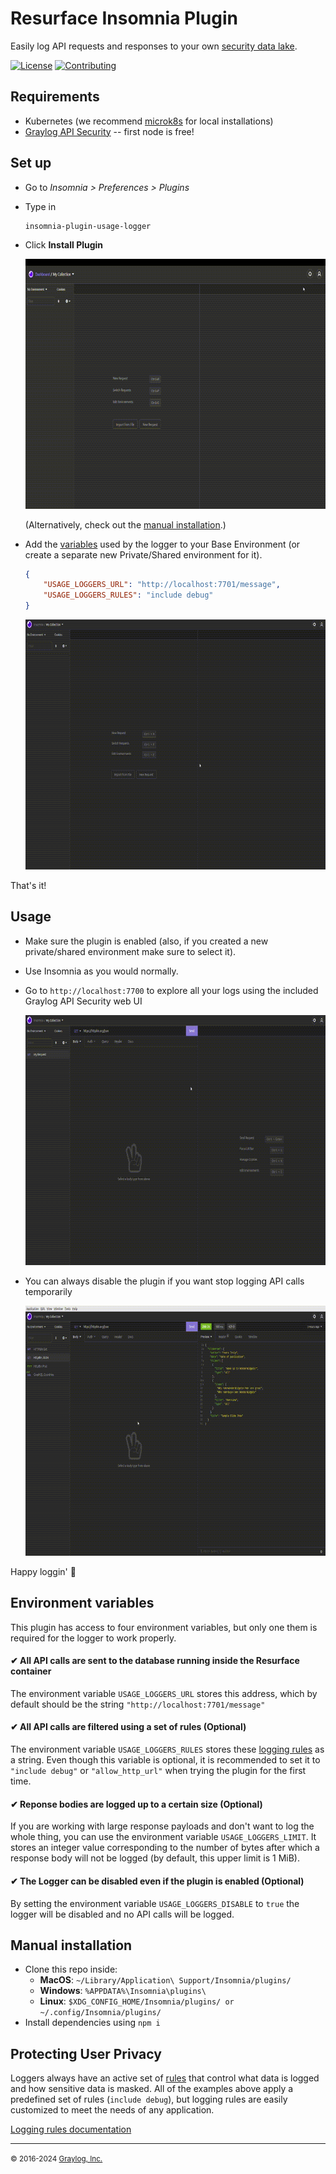 # Resurface Insomnia Plugin
Easily log API requests and responses to your own <a href="https://resurface.io">security data lake</a>.

[![License](https://img.shields.io/github/license/resurfaceio/insomnia-plugin)](https://github.com/resurfaceio/insomnia-plugin/blob/master/LICENSE)
[![Contributing](https://img.shields.io/badge/contributions-welcome-green.svg)](https://github.com/resurfaceio/insomnia-plugin/blob/master/CONTRIBUTING.md)

## Requirements

- Kubernetes (we recommend [microk8s](https://ubuntu.com/tutorials/install-a-local-kubernetes-with-microk8s) for local installations)
- [Graylog API Security](https://resurface.io/installation) -- first node is free!

## Set up

- Go to *Insomnia > Preferences > Plugins*
- Type in 
  ```
  insomnia-plugin-usage-logger
  ```
- Click **Install Plugin**

  <img src="https://github.com/resurfaceio/insomnia-plugin/raw/master/assets/readme/install_plugin.gif" width="768" height="400" />


  (Alternatively, check out the [manual installation](#manual-installation).)

- Add the [variables](#environment-variables) used by the logger to your Base Environment (or create a separate new Private/Shared environment for it).

  ```json
  {
      "USAGE_LOGGERS_URL": "http://localhost:7701/message",
      "USAGE_LOGGERS_RULES": "include debug"
  }
  ```

  <img src="https://github.com/resurfaceio/insomnia-plugin/raw/master/assets/readme/insomnia_env.gif" width="768" height="400" />


That's it!

## Usage

- Make sure the plugin is enabled (also, if you created a new private/shared environment make sure to select it).
- Use Insomnia as you would normally.
- Go to `http://localhost:7700` to explore all your logs using the included Graylog API Security web UI

  <img src="https://github.com/resurfaceio/insomnia-plugin/raw/master/assets/readme/insomnia_usage.gif" width="768" height="400" />

- You can always disable the plugin if you want stop logging API calls temporarily

  <img src="https://github.com/resurfaceio/insomnia-plugin/raw/master/assets/readme/insomnia_disable.gif" width="768" height="400" />

Happy loggin' 📝

## Environment variables

This plugin has access to four environment variables, but only one them is required for the logger to work properly.

#### ✔ All API calls are sent to the database running inside the Resurface container
The environment variable `USAGE_LOGGERS_URL` stores this address, which by default should be the string `"http://localhost:7701/message"`
#### ✔ All API calls are filtered using a set of rules (Optional)
The environment variable `USAGE_LOGGERS_RULES` stores these [logging rules](#protecting-user-privacy) as a string. Even though this variable is optional, it is recommended to set it to `"include debug"` or `"allow_http_url"` when trying the plugin for the first time.
#### ✔ Reponse bodies are logged up to a certain size (Optional)
If you are working with large response payloads and don't want to log the whole thing, you can use the environment variable `USAGE_LOGGERS_LIMIT`. It stores an integer value corresponding to the number of bytes after which a response body will not be logged (by default, this upper limit is 1 MiB).
#### ✔ The Logger can be disabled even if the plugin is enabled (Optional)
By setting the environment variable `USAGE_LOGGERS_DISABLE` to `true` the logger will be disabled and no API calls will be logged.

## Manual installation

- Clone this repo inside:
  - **MacOS**: `~/Library/Application\ Support/Insomnia/plugins/`
  - **Windows**: `%APPDATA%\Insomnia\plugins\`
  - **Linux**: `$XDG_CONFIG_HOME/Insomnia/plugins/ or ~/.config/Insomnia/plugins/`
- Install dependencies using `npm i`

## Protecting User Privacy

Loggers always have an active set of <a href="https://resurface.io/logging-rules">rules</a> that control what data is logged
and how sensitive data is masked. All of the examples above apply a predefined set of rules (`include debug`),
but logging rules are easily customized to meet the needs of any application.

<a href="https://resurface.io/logging-rules">Logging rules documentation</a>

---
<small>&copy; 2016-2024 <a href="https://resurface.io">Graylog, Inc.</a></small>
